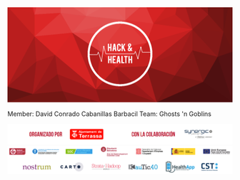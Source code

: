 <img src="images/hachandhealth_banner.png" alt="" style="width:;"/>

Member: David Conrado Cabanillas Barbacil
Team: Ghosts 'n Goblins

![](images/banner_es.png) 
![](images/colaboradores_hack-health.png) 
